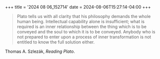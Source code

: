 +++
title = '2024 08 06_152714'
date = 2024-08-06T15:27:14-04:00
+++

> Plato tells us with all clarity that his philosophy demands the whole human being. Intellectual capability alone is insufficient; what is required is an inner relationship between the thing which is to be conveyed and the soul to which it is to be conveyed. Anybody who is not prepared to enter upon a process of inner transformation is not entitled to know the full solution either.

Thomas A. Szlezák, _Reading Plato_.